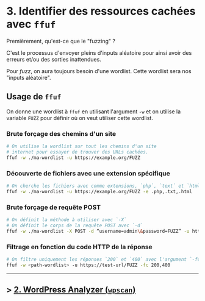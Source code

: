 # 3. Identifier des ressources cachées avec `ffuf`

Premièrement, qu'est-ce que le "fuzzing" ?

C'est le processus d'envoyer pleins d'inputs aléatoire pour ainsi avoir des erreurs et/ou des sorties inattendues.

Pour *fuzz*, on aura toujours besoin d'une wordlist. Cette wordlist sera nos "inputs aléatoire".

## Usage de `ffuf`

On donne une wordlist à `ffuf` en utilisant l'argument `-w` et on utilise
la variable `FUZZ` pour définir où on veut utiliser cette wordlist.

### Brute forçage des chemins d'un site

```bash
# On utilise la wordlist sur tout les chemins d'un site
# internet pour essayer de trouver des URLs cachées.
ffuf -w ./ma-wordlist -u https://example.org/FUZZ
```

### Découverte de fichiers avec une extension spécifique

```bash
# On cherche les fichiers avec comme extensions, `php`, `text` et `html`.
ffuf -w ./ma-wordlist -u https://example.org/FUZZ -e .php,.txt,.html
```

### Brute forçage de requête POST

```bash
# On définit la méthode à utiliser avec `-X`
# On définit le corps de la requête POST avec `-d`
ffuf -w ./ma-wordlist -X POST -d “username=admin\&password=FUZZ” -u https://example.org/api/login
```

### Filtrage en fonction du code HTTP de la réponse

```bash
# On filtre uniquement les réponses `200` et `400` avec l'argument `-fc`
ffuf -w <path-wordlist> -u https://test-url/FUZZ -fc 200,400
```

---

## > [2. WordPress Analyzer (`wpscan`)](./2-wordpress-analyzer.md)
